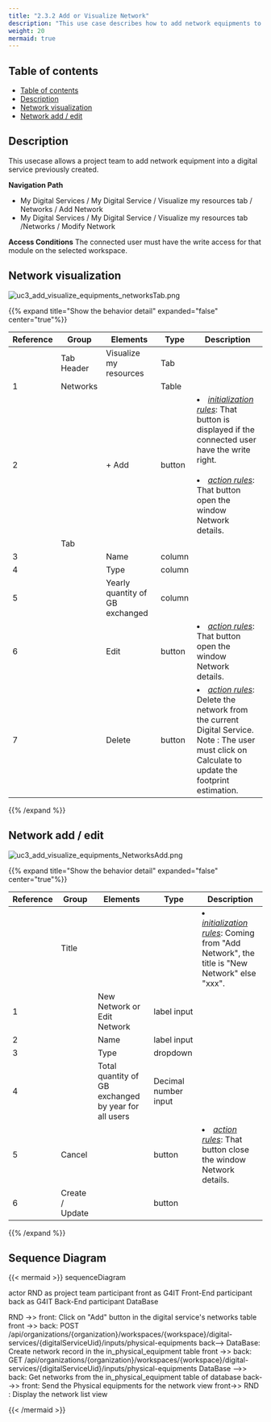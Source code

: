 ```yaml
---
title: "2.3.2 Add or Visualize Network"
description: "This use case describes how to add network equipments to a digital service"
weight: 20
mermaid: true
---
```


## Table of contents

-   [Table of contents](#table-of-contents)
-   [Description](#description)
-   [Network visualization](#network-visualization)
-   [Network add / edit](#network-add--edit)

## Description

This usecase allows a project team to add network equipment into a digital service previously created.

**Navigation Path**

-   My Digital Services / My Digital Service / Visualize my resources tab / Networks / Add Network
-   My Digital Services / My Digital Service / Visualize my resources tab /Networks / Modify Network

**Access Conditions**
The connected user must have the write access for that module on the selected workspace.

## Network visualization

![uc3_add_visualize_equipments_networksTab.png](../../images/uc3_add_visualize_equipments_networksTab.png)

{{% expand title="Show the behavior detail" expanded="false" center="true"%}}

| Reference | Group      | Elements                        | Type   | Description                                                                                                                                                                                |
|-----------| ---------- |---------------------------------|--------| ------------------------------------------------------------------------------------------------------------------------------------------------------------------------------------------ |
|           | Tab Header |  Visualize my resources         | Tab    |                                                                                                                                                                                            |
| 1         | Networks           |                         | Table  |                                                                                                                                                                                            |
| 2         |            | + Add                | button | <li><u>_initialization rules_</u>: That button is displayed if the connected user have the write right.<br><br><li><u>_action rules_</u>: That button open the window Network details.<br> |
|           | Tab        |                                 |        |      <br/>                                                                                                                                                                                      |
| 3         |            | Name                            | column |                                                                                                                                                                                           |
| 4         |            | Type                            | column |                                                                                                                                                                                            |
| 5         |            | Yearly quantity of GB exchanged | column |                                                                                                                                                                                            |
| 6         |            | Edit                            | button | <li><u>_action rules_</u>: That button open the window Network details.<br>                                                                                                                |
| 7         |            | Delete                          | button | <li><u>_action rules_</u>: Delete the network from the current Digital Service.<br> Note : The user must click on Calculate to update the footprint estimation.                            |

{{% /expand %}}

## Network add / edit

![uc3_add_visualize_equipments_NetworksAdd.png](../../images/uc3_add_visualize_equipments_NetworksAdd.png)

{{% expand title="Show the behavior detail" expanded="false" center="true"%}}

| Reference | Group           | Elements                                             | Type                 | Description                                                                                          |
|-----------| --------------- |------------------------------------------------------| -------------------- | ---------------------------------------------------------------------------------------------------- |
|           | Title           |                                                      |                      | <li><u>_initialization rules_</u>: Coming from "Add Network", the title is "New Network" else "xxx". |
| 1         |                 | New Network or Edit Network                          | label input          |                                                                                                    |
| 2         |                 | Name                                                 | label input          |                                                                                                    |
| 3         |                 | Type                                                 | dropdown             |                                                                                                      |
| 4         |                 | Total quantity of GB exchanged by year for all users | Decimal number input |                                                                                                      |
| 5         | Cancel          |                                                      | button               | <li><u>_action rules_</u>: That button close the window Network details.<br>                         |
| 6         | Create / Update |                                                      | button               |                                                                                                      |

{{% /expand %}}

## Sequence Diagram

{{< mermaid >}}
sequenceDiagram

actor RND as project team
participant front as G4IT Front-End
participant back as G4IT Back-End
participant DataBase

RND ->> front: Click on "Add" button in the digital service's networks table
front ->> back: POST /api/organizations/{organization}/workspaces/{workspace}/digital-services/{digitalServiceUid}/inputs/physical-equipments
back--> DataBase: Create network record in the in_physical_equipment table
front ->> back: GET /api/organizations/{organization}/workspaces/{workspace}/digital-services/{digitalServiceUid}/inputs/physical-equipments
DataBase -->> back: Get networks from the in_physical_equipment table of database
back-->> front: Send the Physical equipments for the network view
front->> RND : Display the network list view

{{< /mermaid >}}
